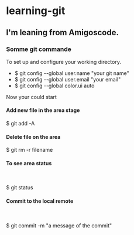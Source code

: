 # learning-git
## I'm leaning from Amigoscode. 

### Somme git commande

To set up and configure your working directory.</br>
<ul>
    <li>$ git config --global user.name "your git name"</li>
    <li>$ git config --global user.email "your email"</li>
    <li>$ git config --global color.ui auto</li>
</ul>

Now your could start 

<h4>Add new file in the area stage</h4>
<p>$ git add -A</p>

<h4>Delete file on the area</h4>
<p>$ git rm -r filename</p>

<h4>To see area status</h4></br>
<p>$ git status </br></p>

<h4>Commit to the local remote</h4></br>
<p>$ git commit -m "a message of the commit" </br></p>

